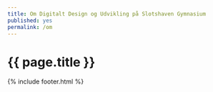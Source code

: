 ```yaml
---
title: Om Digitalt Design og Udvikling på Slotshaven Gymnasium
published: yes
permalink: /om
---
```

# {{ page.title }}
{% include footer.html %}